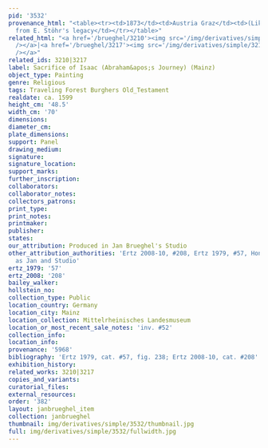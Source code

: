 ```yaml
---
pid: '3532'
provenance_html: "<table><tr><td>1873</td><td>Austria Graz</td><td>(Likely Graz) Acquired
  from E. Stöhr's legacy</td></tr></table>"
related_html: "<a href='/brueghel/3210'><img src='/img/derivatives/simple/3210/thumbnail.jpg'
  /></a>|<a href='/brueghel/3217'><img src='/img/derivatives/simple/3217/thumbnail.jpg'
  /></a>"
related_ids: 3210|3217
label: Sacrifice of Isaac (Abraham&apos;s Journey) (Mainz)
object_type: Painting
genre: Religious
tags: Traveling Forest Burghers Old_Testament
realdate: ca. 1599
height_cm: '48.5'
width_cm: '70'
dimensions:
diameter_cm:
plate_dimensions:
support: Panel
drawing_medium:
signature:
signature_location:
support_marks:
further_inscription:
collaborators:
collaborator_notes:
collectors_patrons:
print_type:
print_notes:
printmaker:
publisher:
states:
our_attribution: Produced in Jan Brueghel's Studio
other_attribution_authorities: 'Ertz 2008-10, #208, Ertz 1979, #57, Honig database
  as Jan and Studio'
ertz_1979: '57'
ertz_2008: '208'
bailey_walker:
hollstein_no:
collection_type: Public
location_country: Germany
location_city: Mainz
location_collection: Mittelrheinisches Landesmuseum
location_or_most_recent_sale_notes: 'inv. #52'
collection_info:
location_info:
provenance: '5968'
bibliography: 'Ertz 1979, cat. #57, fig. 238; Ertz 2008-10, cat. #208'
exhibition_history:
related_works: 3210|3217
copies_and_variants:
curatorial_files:
external_resources:
order: '382'
layout: janbrueghel_item
collection: janbrueghel
thumbnail: img/derivatives/simple/3532/thumbnail.jpg
full: img/derivatives/simple/3532/fullwidth.jpg
---
```

